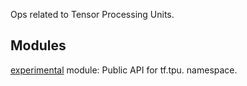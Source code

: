 
Ops related to Tensor Processing Units.
## Modules
[experimental](https://www.tensorflow.org/api_docs/python/tf/tpu/experimental) module: Public API for tf.tpu. namespace.

